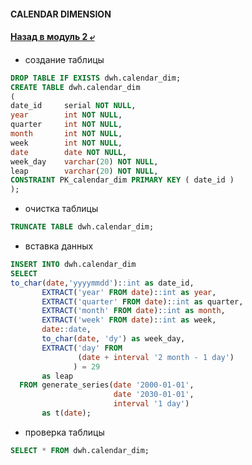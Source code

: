 #### CALENDAR DIMENSION

#### [Назад в модуль 2 ⤶](/DE-101/Module2/readme.md)

- создание таблицы

```sql
DROP TABLE IF EXISTS dwh.calendar_dim;
CREATE TABLE dwh.calendar_dim
(
date_id     serial NOT NULL,
year        int NOT NULL,
quarter     int NOT NULL,
month       int NOT NULL,
week        int NOT NULL,
date        date NOT NULL,
week_day    varchar(20) NOT NULL,
leap        varchar(20) NOT NULL,
CONSTRAINT PK_calendar_dim PRIMARY KEY ( date_id )
);
```

- очистка таблицы

```sql
TRUNCATE TABLE dwh.calendar_dim;
```

- вставка данных

```sql
INSERT INTO dwh.calendar_dim 
SELECT
to_char(date,'yyyymmdd')::int as date_id,  
       EXTRACT('year' FROM date)::int as year,
       EXTRACT('quarter' FROM date)::int as quarter,
       EXTRACT('month' FROM date)::int as month,
       EXTRACT('week' FROM date)::int as week,
       date::date,
       to_char(date, 'dy') as week_day,
       EXTRACT('day' FROM
               (date + interval '2 month - 1 day')
              ) = 29
       as leap
  FROM generate_series(date '2000-01-01',
                       date '2030-01-01',
                       interval '1 day')
       as t(date);
```

- проверка таблицы

```sql
SELECT * FROM dwh.calendar_dim; 
```